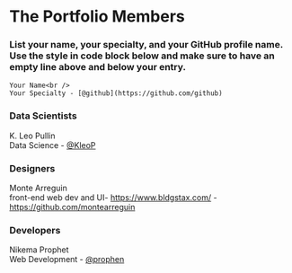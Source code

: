 # **The Portfolio** Members

### List your name, your specialty, and your GitHub profile name. Use the style in code block below and make sure to have an empty line above and below your entry.


```
Your Name<br />
Your Specialty - [@github](https://github.com/github)
```

### **Data Scientists**

K. Leo Pullin <br />
Data Science - [@KleoP](https://github.com/KleoP)

### **Designers**
Monte Arreguin<br/>
front-end web dev and UI- https://www.bldgstax.com/ - https://github.com/montearreguin
### **Developers**

Nikema Prophet<br />
Web Development - [@prophen](https://github.com/prophen)

